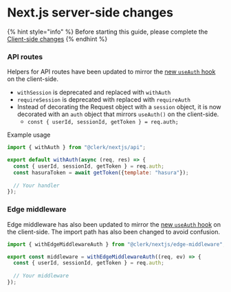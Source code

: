 # Next.js server-side changes

{% hint style="info" %}
Before starting this guide, please complete the [Client-side changes](client-side-changes-all-frameworks.md)
{% endhint %}

### API routes

Helpers for API routes have been updated to mirror the [new `useAuth` hook](client-side-changes-all-frameworks.md#useauth-introduction) on the client-side.

* `withSession` is deprecated and replaced with `withAuth`
* `requireSession` is deprecated with replaced with `requireAuth`
* Instead of decorating the Request object with a `session` object, it is now decorated with an `auth` object that mirrors `useAuth()` on the client-side.
  * `const { userId, sessionId, getToken } = req.auth;`

Example usage

```javascript
import { withAuth } from "@clerk/nextjs/api";

export default withAuth(async (req, res) => {
  const { userId, sessionId, getToken } = req.auth;
  const hasuraToken = await getToken({template: "hasura"});
  
  // Your handler
});
```

### Edge middleware

Edge middleware has also been updated to mirror the [new `useAuth` hook](client-side-changes-all-frameworks.md#useauth-introduction) on the client-side. The import path has also been changed to avoid confusion.

```javascript
import { withEdgeMiddlewareAuth } from "@clerk/nextjs/edge-middleware";

export const middleware = withEdgeMiddlewareAuth((req, ev) => {
  const { userId, sessionId, getToken } = req.auth;
  
  // Your middleware
});
```
